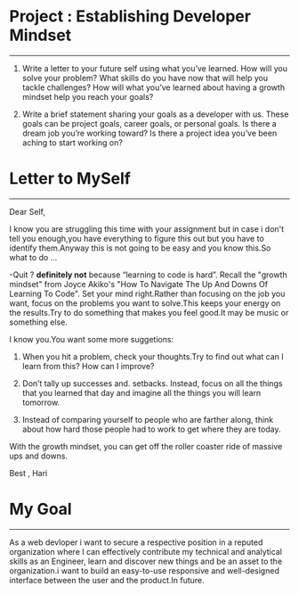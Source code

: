 # Project : Establishing Developer Mindset

--------------------------------------------------------------------------------------------------------------------------------------------------------------------------

1.  Write a letter to your future self using what you’ve learned. How will 
you solve your problem? What skills do you have now that will help you 
tackle challenges? How will what you’ve learned about having a growth 
mindset help you reach your goals?

2. Write a brief statement sharing your goals as a developer with us. These 
goals can be project goals, career goals, or personal goals. Is there a 
dream job you’re working toward? Is there a project idea you’ve been aching 
to start working on?

# Letter to MySelf

-------------------------------------------------------------------------------------------------------------------------------------------------------------------------------

Dear Self,

I know you are struggling this time with your assignment but in case i 
don't tell you enough,you have everything to figure this out but you have 
to identify them.Anyway this is not going to be easy and you know this.So 
what to do ...

-Quit ? **definitely not** because “learning to code is hard”. Recall the 
"growth mindset" from Joyce Akiko's "How To Navigate The Up And Downs Of 
Learning To Code". Set your mind right.Rather than focusing on the job you 
want, focus on the problems you want to solve.This keeps your energy on the 
results.Try to do something that makes you feel good.It may be music or 
something else.

I know you.You want some more suggetions:

1.  When you hit a problem, check your thoughts.Try to find out what can I 
learn from this? How can I improve?

2.  Don’t tally up successes and. setbacks. Instead, focus on all the 
things that you learned that day and imagine all the things you will learn 
tomorrow.

3.  Instead of comparing yourself to people who are farther along, think 
about how hard those people had to work to get      where they are today.

With the growth mindset, you can get off the roller coaster ride of massive 
ups and downs.

Best , Hari

# My Goal

-------------------------------------------------------------------------------------------------------------------------------------------------------------------------------

As a web devloper i want to secure a respective position in a reputed 
organization where I can effectively contribute my technical and analytical 
skills as an Engineer, learn and discover new things and be an asset to the 
organization.i want to build an easy-to-use responsive and well-designed 
interface between the user and the product.In future.